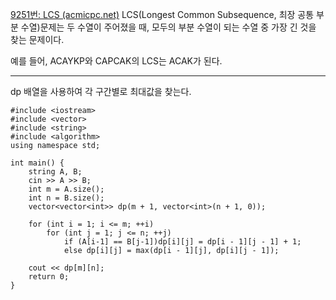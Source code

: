 [9251번: LCS (acmicpc.net)](https://www.acmicpc.net/problem/9251)
LCS(Longest Common Subsequence, 최장 공통 부분 수열)문제는 두 수열이 주어졌을 때, 모두의 부분 수열이 되는 수열 중 가장 긴 것을 찾는 문제이다.

예를 들어, ACAYKP와 CAPCAK의 LCS는 ACAK가 된다.

-------------------------------
dp 배열을 사용하여 각 구간별로 최대값을 찾는다. 
```
#include <iostream>
#include <vector>
#include <string>
#include <algorithm>
using namespace std;

int main() {
    string A, B;
    cin >> A >> B;
    int m = A.size();
    int n = B.size();
    vector<vector<int>> dp(m + 1, vector<int>(n + 1, 0));

    for (int i = 1; i <= m; ++i)
        for (int j = 1; j <= n; ++j)
            if (A[i-1] == B[j-1])dp[i][j] = dp[i - 1][j - 1] + 1;
            else dp[i][j] = max(dp[i - 1][j], dp[i][j - 1]);
   
    cout << dp[m][n];
    return 0;
}
```